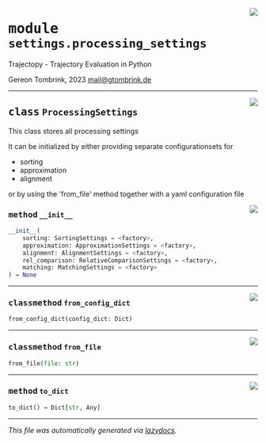 <!-- markdownlint-disable -->

<a href="../trajectopy_core/settings/processing_settings.py#L0"><img align="right" style="float:right;" src="https://img.shields.io/badge/-source-cccccc?style=flat-square"></a>

# <kbd>module</kbd> `settings.processing_settings`
Trajectopy - Trajectory Evaluation in Python 

Gereon Tombrink, 2023 mail@gtombrink.de 



---

<a href="../trajectopy_core/settings/processing_settings.py#L18"><img align="right" style="float:right;" src="https://img.shields.io/badge/-source-cccccc?style=flat-square"></a>

## <kbd>class</kbd> `ProcessingSettings`
This class stores all processing settings 

It can be initialized by either providing separate configurationsets for 


- sorting 
- approximation 
- alignment 

or by using the 'from_file' method together with a yaml configuration file 

<a href="../<string>"><img align="right" style="float:right;" src="https://img.shields.io/badge/-source-cccccc?style=flat-square"></a>

### <kbd>method</kbd> `__init__`

```python
__init__(
    sorting: SortingSettings = <factory>,
    approximation: ApproximationSettings = <factory>,
    alignment: AlignmentSettings = <factory>,
    rel_comparison: RelativeComparisonSettings = <factory>,
    matching: MatchingSettings = <factory>
) → None
```








---

<a href="../trajectopy_core/settings/processing_settings.py#L54"><img align="right" style="float:right;" src="https://img.shields.io/badge/-source-cccccc?style=flat-square"></a>

### <kbd>classmethod</kbd> `from_config_dict`

```python
from_config_dict(config_dict: Dict)
```





---

<a href="../trajectopy_core/settings/processing_settings.py#L41"><img align="right" style="float:right;" src="https://img.shields.io/badge/-source-cccccc?style=flat-square"></a>

### <kbd>classmethod</kbd> `from_file`

```python
from_file(file: str)
```





---

<a href="../trajectopy_core/settings/processing_settings.py#L45"><img align="right" style="float:right;" src="https://img.shields.io/badge/-source-cccccc?style=flat-square"></a>

### <kbd>method</kbd> `to_dict`

```python
to_dict() → Dict[str, Any]
```








---

_This file was automatically generated via [lazydocs](https://github.com/ml-tooling/lazydocs)._
